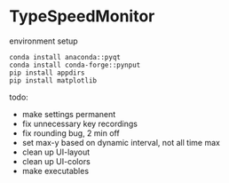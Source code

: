 # TypeSpeedMonitor

environment setup
```
conda install anaconda::pyqt 
conda install conda-forge::pynput
pip install appdirs
pip install matplotlib
```

todo:

- make settings permanent
- fix unnecessary key recordings
- fix rounding bug, 2 min off
- set max-y based on dynamic interval, not all time max
- clean up UI-layout
- clean up UI-colors
- make executables
 